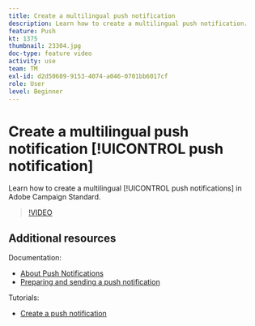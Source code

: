 ```yaml
---
title: Create a multilingual push notification
description: Learn how to create a multilingual push notification. 
feature: Push
kt: 1375
thumbnail: 23304.jpg
doc-type: feature video
activity: use
team: TM
exl-id: d2d50689-9153-4074-a046-0701bb6017cf
role: User
level: Beginner
---
```

# Create a multilingual push notification [!UICONTROL push notification]

Learn how to create a multilingual [!UICONTROL push notifications] in Adobe Campaign Standard.

>[!VIDEO](https://video.tv.adobe.com/v/23304?quality=12)

## Additional resources

Documentation:

* [About Push Notifications](https://docs.adobe.com/content/help/en/campaign-standard/using/communication-channels/push-notifications/about-push-notifications.html)
* [Preparing and sending a push notification](https://docs.adobe.com/content/help/en/campaign-standard/using/communication-channels/push-notifications/preparing-and-sending-a-push-notification.html)

Tutorials:

* [Create a push notification](/help/communication-channels/mobile/push-notifications/creating-a-push-notification.md)

